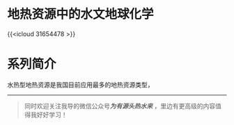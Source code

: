 # 地热资源中的水文地球化学


<!--more-->

{{<icloud 31654478 >}}

# 系列简介

水热型地热资源是我国目前应用最多的地热资源类型，







-------------------------------------------

> 同时欢迎关注我导的微信公众号***为有源头热水来*** ，里边有更高级的内容值得我好好学习！

